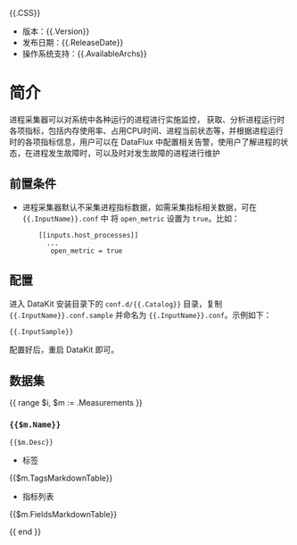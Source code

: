 {{.CSS}}

- 版本：{{.Version}}
- 发布日期：{{.ReleaseDate}}
- 操作系统支持：{{.AvailableArchs}}

# 简介

进程采集器可以对系统中各种运行的进程进行实施监控， 获取、分析进程运行时各项指标，包括内存使用率、占用CPU时间、进程当前状态等，并根据进程运行时的各项指标信息，用户可以在 DataFlux 中配置相关告警，使用户了解进程的状态，在进程发生故障时，可以及时对发生故障的进程进行维护

## 前置条件

- 进程采集器默认不采集进程指标数据，如需采集指标相关数据，可在 `{{.InputName}}.conf` 中 将 `open_metric` 设置为 `true`。比如：
                              
  ```
      [[inputs.host_processes]]
        ...
         open_metric = true
  ```

## 配置

进入 DataKit 安装目录下的 `conf.d/{{.Catalog}}` 目录，复制 `{{.InputName}}.conf.sample` 并命名为 `{{.InputName}}.conf`。示例如下：

```python
{{.InputSample}}
```

配置好后，重启 DataKit 即可。

## 数据集

{{ range $i, $m := .Measurements }}

### `{{$m.Name}}`

`{{$m.Desc}}`

-  标签

{{$m.TagsMarkdownTable}}

- 指标列表

{{$m.FieldsMarkdownTable}}

{{ end }} 


